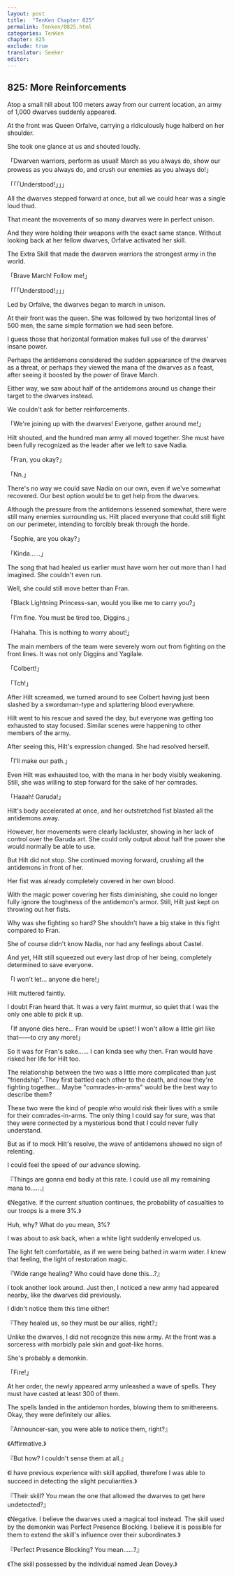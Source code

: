 ```yaml
---
layout: post
title:  "TenKen Chapter 825"
permalink: Tenken/0825.html
categories: TenKen
chapter: 825
exclude: true
translator: Seeker
editor:
---
```

<h2 id="ch825">825: More Reinforcements</h2>
<p>Atop a small hill about 100 meters away from our current location, an army of 1,000 dwarves suddenly appeared.</p>

<p>At the front was Queen Orfalve, carrying a ridiculously huge halberd on her shoulder.</p>

<p>She took one glance at us and shouted loudly.</p>

<p>「Dwarven warriors, perform as usual! March as you always do, show our prowess as you always do, and crush our enemies as you always do!」</p>
<p>「「「Understood!」」」</p>

<p>All the dwarves stepped forward at once, but all we could hear was a single loud thud.</p>

<p>That meant the movements of so many dwarves were in perfect unison.</p>

<p>And they were holding their weapons with the exact same stance. Without looking back at her fellow dwarves, Orfalve activated her skill.</p>

<p>The Extra Skill that made the dwarven warriors the strongest army in the world.</p>

<p>「Brave March! Follow me!」</p>
<p>「「「Understood!」」」</p>

<p>Led by Orfalve, the dwarves began to march in unison.</p>

<p>At their front was the queen. She was followed by two horizontal lines of 500 men, the same simple formation we had seen before.</p>

<p>I guess those that horizontal formation makes full use of the dwarves' insane power.</p>

<p>Perhaps the antidemons considered the sudden appearance of the dwarves as a threat, or perhaps they viewed the mana of the dwarves as a feast, after seeing it boosted by the power of Brave March.</p>

<p>Either way, we saw about half of the antidemons around us change their target to the dwarves instead.</p>

<p>We couldn't ask for better reinforcements.</p>

<p>「We're joining up with the dwarves! Everyone, gather around me!」</p>

<p>Hilt shouted, and the hundred man army all moved together. She must have been fully recognized as the leader after we left to save Nadia.</p>

<p>「Fran, you okay?」</p>
<p>「Nn.」</p>

<p>There's no way we could save Nadia on our own, even if we've somewhat recovered. Our best option would be to get help from the dwarves.</p>

<p>Although the pressure from the antidemons lessened somewhat, there were still many enemies surrounding us. Hilt placed everyone that could still fight on our perimeter, intending to forcibly break through the horde.</p>

<p>「Sophie, are you okay?」</p>
<p>「Kinda……」</p>

<p>The song that had healed us earlier must have worn her out more than I had imagined. She couldn't even run.</p>

<p>Well, she could still move better than Fran.</p>

<p>「Black Lightning Princess-san, would you like me to carry you?」</p>
<p>「I'm fine. You must be tired too, Diggins.」</p>
<p>「Hahaha. This is nothing to worry about!」</p>

<p>The main members of the team were severely worn out from fighting on the front lines. It was not only Diggins and Yagilale.</p>

<p>「Colbert!」</p>
<p>「Tch!」</p>

<p>After Hilt screamed, we turned around to see Colbert having just been slashed by a swordsman-type and splattering blood everywhere.</p>

<p>Hilt went to his rescue and saved the day, but everyone was getting too exhausted to stay focused. Similar scenes were happening to other members of the army.</p>

<p>After seeing this, Hilt's expression changed. She had resolved herself.</p>

<p>「I'll make our path.」</p>

<p>Even Hilt was exhausted too, with the mana in her body visibly weakening. Still, she was willing to step forward for the sake of her comrades.</p>

<p>「Haaah! Garuda!」</p>

<p>Hilt's body accelerated at once, and her outstretched fist blasted all the antidemons away.</p>

<p>However, her movements were clearly lackluster, showing in her lack of control over the Garuda art. She could only output about half the power she would normally be able to use.</p>

<p>But Hilt did not stop. She continued moving forward, crushing all the antidemons in front of her.</p>

<p>Her fist was already completely covered in her own blood.</p>

<p>With the magic power covering her fists diminishing, she could no longer fully ignore the toughness of the antidemon's armor. Still, Hilt just kept on throwing out her fists.</p>

<p>Why was she fighting so hard? She shouldn't have a big stake in this fight compared to Fran.</p>

<p>She of course didn't know Nadia, nor had any feelings about Castel.</p>

<p>And yet, Hilt still squeezed out every last drop of her being, completely determined to save everyone.</p>

<p>「I won't let… anyone die here!」</p>

<p>Hilt muttered faintly.</p>

<p>I doubt Fran heard that. It was a very faint murmur, so quiet that I was the only one able to pick it up.</p>

<p>「If anyone dies here… Fran would be upset! I won't allow a little girl like that――to cry any more!」</p>

<p>So it was for Fran's sake…… I can kinda see why then. Fran would have risked her life for Hilt too.</p>

<p>The relationship between the two was a little more complicated than just "friendship". They first battled each other to the death, and now they're fighting together… Maybe "comrades-in-arms" would be the best way to describe them?</p>

<p>These two were the kind of people who would risk their lives with a smile for their comrades-in-arms. The only thing I could say for sure, was that they were connected by a mysterious bond that I could never fully understand.</p>

<p>But as if to mock Hilt's resolve, the wave of antidemons showed no sign of relenting.</p>

<p>I could feel the speed of our advance slowing.</p>

<p>『Things are gonna end badly at this rate. I could use all my remaining mana to……』</p>
<p>《Negative. If the current situation continues, the probability of casualties to our troops is a mere 3%.》</p>

<p>Huh, why? What do you mean, 3%?</p>

<p>I was about to ask back, when a white light suddenly enveloped us.</p>

<p>The light felt comfortable, as if we were being bathed in warm water. I knew that feeling, the light of restoration magic.</p>

<p>『Wide range healing? Who could have done this…?』</p>

<p>I took another look around. Just then, I noticed a new army had appeared nearby, like the dwarves did previously.</p>

<p>I didn't notice them this time either!</p>

<p>『They healed us, so they must be our allies, right?』</p>

<p>Unlike the dwarves, I did not recognize this new army. At the front was a sorceress with morbidly pale skin and goat-like horns.</p>

<p>She's probably a demonkin.</p>

<p>「Fire!」</p>

<p>At her order, the newly appeared army unleashed a wave of spells. They must have casted at least 300 of them.</p>

<p>The spells landed in the antidemon hordes, blowing them to smithereens. Okay, they were definitely our allies.</p>

<p>『Announcer-san, you were able to notice them, right?』</p>
<p>《Affirmative.》</p>
<p>『But how? I couldn't sense them at all.』</p>
<p>《I have previous experience with skill applied, therefore I was able to succeed in detecting the slight peculiarities.》</p>
<p>『Their skill? You mean the one that allowed the dwarves to get here undetected?』</p>
<p>《Negative. I believe the dwarves used a magical tool instead. The skill used by the demonkin was Perfect Presence Blocking. I believe it is possible for them to extend the skill's influence over their subordinates.》</p>
<p>『Perfect Presence Blocking? You mean……?』</p>
<p>《The skill possessed by the individual named Jean Dovey.》</p>



